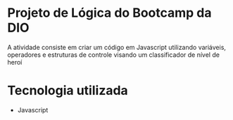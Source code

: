 # Projeto de Lógica do Bootcamp da DIO
A atividade consiste em criar um código em Javascript utilizando
variáveis, operadores e estruturas de controle visando um 
classificador de nível de heroí

# Tecnologia utilizada
- Javascript
